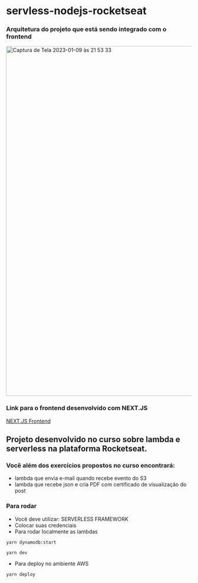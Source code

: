 # servless-nodejs-rocketseat
### Arquitetura do projeto que está sendo integrado com o frontend

<img width="949" alt="Captura de Tela 2023-01-09 às 21 53 33" src="https://user-images.githubusercontent.com/53263896/211679248-27169bca-7181-46c6-abac-a52c9131b06b.png">

### Link para o frontend desenvolvido com NEXT.JS

[NEXT.JS Frontend](https://github.com/thuurzz/front-form-solicita-certificado-nextjs)

## Projeto desenvolvido no curso sobre lambda e serverless na plataforma Rocketseat.

### Você além dos exercícios propostos no curso encontrará:
- lambda que envia e-mail quando recebe evento do S3
- lambda que recebe json e cria PDF com certificado de visualização do post

### Para rodar
- Você deve utilizar: SERVERLESS FRAMEWORK
- Colocar suas credenciais
- Para rodar localmente as lambdas
```
yarn dynamodb:start 
```
```
yarn dev
```
- Para deploy no ambiente AWS
```
yarn deploy
```
